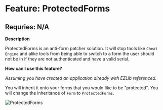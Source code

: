 # Feature: ProtectedForms
## Requries: N/A

**Description**

ProtectedForms is an anti-form patcher solution. It will stop tools like `Cheat Engine` and alike tools from being able to switch to a form the user should not be in if they are not authenticated and have a valid serial.

**How can I use this feature?**

*Assuming you have created an application already with EZLib referenced.*

You will inherit it onto your forms that you would like to be "protected". You will change the inheritance of `Form` to `ProtectedForms`.

![ProtectedForms](https://i.imgur.com/wpSZ6N8.png)